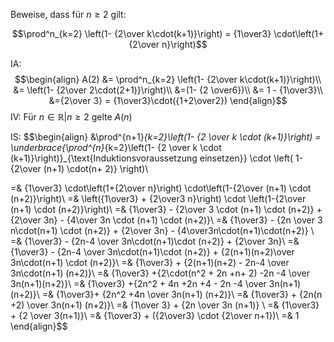 Beweise, dass für $n \geq 2$ gilt:

$$\prod^n_{k=2} \left(1- {2\over k\cdot(k+1)}\right) = {1\over3} \cdot\left(1+ {2\over n}\right)$$

IA: 
$$\begin{align}
A(2) &= \prod^n_{k=2} \left(1- {2\over k\cdot(k+1)}\right)\\ &= \left(1- {2\over 2\cdot(2+1)}\right)\\
&=(1- {2 \over6})\\
&= 1 - {1\over3}\\
&={2\over 3} = {1\over3}\cdot({1+2\over2})
\end{align}$$
IV: 
Für $n\in \mathbb R | n \geq 2$ gelte $A(n)$

IS:
$$\begin{align}
&\prod^{n+1}_{k=2}\left(1- {2 \over k \cdot (k+1)}\right) = 
\underbrace{\prod^{n}_{k=2}\left(1- {2 \over k \cdot (k+1)}\right)}_{\text{Induktionsvoraussetzung einsetzen}} \cdot \left( 1- {2\over (n+1) \cdot(n+ 2)} \right)\\

=& {1\over3} \cdot\left(1+{2\over n}\right) \cdot\left(1-{2\over (n+1) \cdot (n+2)}\right)\\
=& \left({1\over3} + {2\over3 n}\right) \cdot \left(1-{2\over (n+1) \cdot (n+2)}\right)\\
=& {1\over3} - {2\over 3 \cdot (n+1) \cdot (n+2)} + {2\over 3n} - {4\over 3n \cdot (n+1) \cdot (n+2)}\\
=& {1\over3} - {2n \over 3 n\cdot(n+1) \cdot (n+2)} + {2\over 3n} - {4\over3n\cdot(n+1)\cdot(n+2)} \\
=& {1\over3} - {2n-4 \over 3n\cdot(n+1)\cdot (n+2)} + {2\over 3n}\\
=& {1\over3} - {2n-4 \over 3n\cdot(n+1)\cdot (n+2)} + {2(n+1)(n+2)\over 3n\cdot(n+1) \cdot (n+2)}\\
=& {1\over3} + {2(n+1)(n+2) - 2n-4 \over 3n\cdot(n+1) (n+2)}\\
=& {1\over3} +{2\cdot(n^2 + 2n +n+ 2) -2n -4 \over 3n(n+1)(n+2)}\\
=& {1\over3} +{2n^2 + 4n +2n +4 - 2n -4 \over 3n(n+1)(n+2)}\\
=& {1\over3}+ {2n^2 +4n \over 3n(n+1) (n+2)}\\
=& {1\over3} + {2n(n +2) \over 3n(n+1) (n+2)}\\
=& {1\over 3} + {2n \over 3n (n+1)} \\
=& {1\over3} + {2 \over 3(n+1)}\\
=& {1\over3} + ({2\over3} \cdot {2\over n+1})\\
=& 1
\end{align}$$

